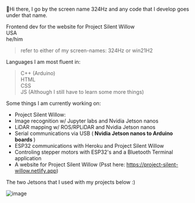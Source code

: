 👋Hi there, I go by the screen name 324Hz and any code that I develop goes under that name.

Frontend dev for the website for Project Silent Willow<br>
USA <br>
he/him <br>
> refer to either of my screen-names: 324Hz or win21H2

Languages I am most fluent in: <br>
> C++ (Arduino) <br>
> HTML <br>
> CSS <br>
> JS (Although I still have to learn some more things) <br>

Some things I am currently working on:

- Project Silent Willow: <br>
- Image recognition w/ Jupyter labs and Nvidia Jetson nanos <br>
- LiDAR mapping w/ ROS/RPLiDAR and Nvidia Jetson nanos <br>
- Serial communications via USB (<b> Nvidia Jetson nanos to Arduino boards </b>) <br>
- ESP32 communications with Heroku and Project Silent Willow <br>
- Controling stepper motors with ESP32's and a Bluetooth Terminal application <br>
- A website for Project Silent Willow (Psst here: https://project-silent-willow.netlify.app)

The two Jetsons that I used with my projects below :) <br>

![image](https://user-images.githubusercontent.com/92825997/154865353-7d7306b5-ce05-443d-8f5a-f3db6f43751b.png)

